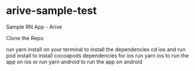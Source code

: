 # arive-sample-test
Sample RN App - Arive

Clone the Repo

run yarn install on your terminal to install the dependencies
cd ios and run pod install to install cocoapods dependencies for ios
run yarn ios to run the app on ios or
run yarn android to run the app on android

